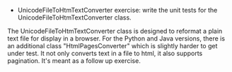* UnicodeFileToHtmTextConverter exercise: write the unit tests for the UnicodeFileToHtmTextConverter class.

The UnicodeFileToHtmTextConverter class is designed to reformat a plain text file for display in a browser. For the Python and Java versions, there is an additional class "HtmlPagesConverter" which is slightly harder to get under test. It not only converts text in a file to html, it also supports pagination. It's meant as a follow up exercise.
